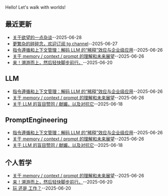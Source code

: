 Hello! Let's walk with worlds!

## 最近更新
- [关于欲望的一点杂谈](https://github.com/alterxyz/gitblog/issues/9)--2025-06-28
- [更繁杂的碎碎念，欢迎订阅 tg channel](https://github.com/alterxyz/gitblog/issues/8)--2025-06-27
- [指令遵循和上下文管理：解码 LLM 的“稀释”效应与企业级应用](https://github.com/alterxyz/gitblog/issues/7)--2025-06-26
- [关于 memory / context / prompt 的理解和未来展望](https://github.com/alterxyz/gitblog/issues/6)--2025-06-26
- [来！溯游而上，然后轻快脚步前行。](https://github.com/alterxyz/gitblog/issues/5)--2025-06-20
## LLM

- [指令遵循和上下文管理：解码 LLM 的“稀释”效应与企业级应用](https://github.com/alterxyz/gitblog/issues/7)--2025-06-26
- [关于 memory / context / prompt 的理解和未来展望](https://github.com/alterxyz/gitblog/issues/6)--2025-06-26
- [关于 LLM 的盲目赞同 / 献媚，以及对抗它](https://github.com/alterxyz/gitblog/issues/3)--2025-06-18
## PromptEngineering

- [指令遵循和上下文管理：解码 LLM 的“稀释”效应与企业级应用](https://github.com/alterxyz/gitblog/issues/7)--2025-06-26
- [关于 memory / context / prompt 的理解和未来展望](https://github.com/alterxyz/gitblog/issues/6)--2025-06-26
- [关于 LLM 的盲目赞同 / 献媚，以及对抗它](https://github.com/alterxyz/gitblog/issues/3)--2025-06-18
## 个人哲学

- [关于 memory / context / prompt 的理解和未来展望](https://github.com/alterxyz/gitblog/issues/6)--2025-06-26
- [来！溯游而上，然后轻快脚步前行。](https://github.com/alterxyz/gitblog/issues/5)--2025-06-20
- [玩 还是 工作？](https://github.com/alterxyz/gitblog/issues/4)--2025-06-20
